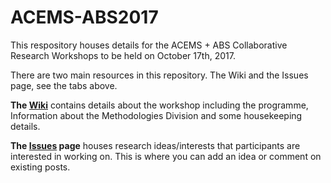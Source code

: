 # ACEMS-ABS2017
This respository houses details for the ACEMS + ABS Collaborative Research Workshops to be held on October 17th, 2017. 

There are two main resources in this repository. The Wiki and the Issues page, see the tabs above.     

**The [Wiki](https://github.com/ACEMS/ACEMS-ABS2017/wiki)** contains details about the workshop including the programme, Information about the Methodologies Division and some housekeeping details. 

**The [Issues](https://github.com/ACEMS/ACEMS-ABS2017/issues) page** houses research ideas/interests that participants are interested in working on. This is where you can add an idea or comment on existing posts. 


